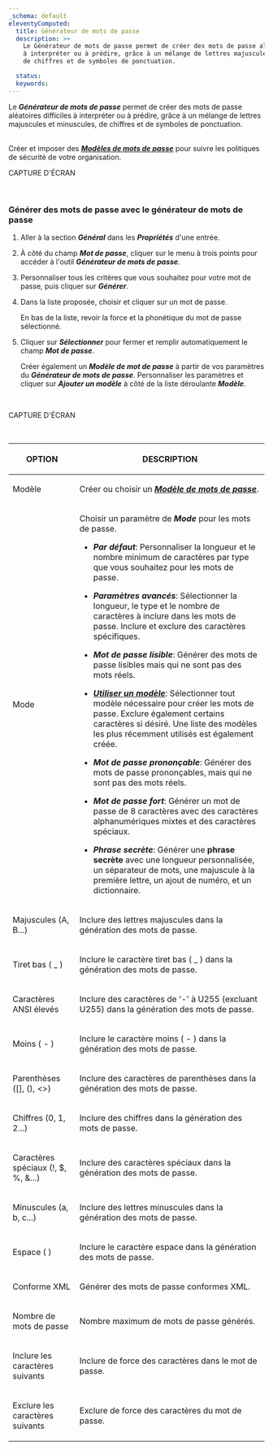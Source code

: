 ```yaml
---
_schema: default
eleventyComputed:
  title: Générateur de mots de passe
  description: >+
    Le Générateur de mots de passe permet de créer des mots de passe aléatoires difficiles
    à interpréter ou à prédire, grâce à un mélange de lettres majuscules et minuscules,
    de chiffres et de symboles de ponctuation.

  status:
  keywords:
---
```

Le ***Générateur de mots de passe*** permet de créer des mots de passe aléatoires difficiles à interpréter ou à prédire, grâce à un mélange de lettres majuscules et minuscules, de chiffres et de symboles de ponctuation.

<br>Créer et imposer des [***Modèles de mots de passe***](https://docs.devolutions.net/server/web-interface/administration/templates/password-templates/) pour suivre les politiques de sécurité de votre organisation.

CAPTURE D'ÉCRAN

&nbsp;

### **Générer des mots de passe avec le générateur de mots de passe**

1. Aller à la section ***Général*** dans les ***Propriétés*** d'une entrée.
2. À côté du champ ***Mot de passe***, cliquer sur le menu à trois points pour accéder à l'outil ***Générateur de mots de passe***.
3. Personnaliser tous les critères que vous souhaitez pour votre mot de passe, puis cliquer sur ***Générer***.
4. Dans la liste proposée, choisir et cliquer sur un mot de passe.

   En bas de la liste, revoir la force et la phonétique du mot de passe sélectionné.

5. Cliquer sur ***Sélectionner*** pour fermer et remplir automatiquement le champ ***Mot de passe***.

   Créer également un ***Modèle de mot de passe*** à partir de vos paramètres du ***Générateur de mots de passe***. Personnaliser les paramètres et cliquer sur ***Ajouter un modèle*** à côté de la liste déroulante ***Modèle***.

&nbsp;

CAPTURE D'ÉCRAN

&nbsp;

<table><thead><tr><th><p><strong>OPTION</strong></p></th><th><p><strong>DESCRIPTION</strong></p></th></tr></thead><tbody><tr><td><p>Modèle</p></td><td><p>Créer ou choisir un <a href="https://docs.devolutions.net/server/web-interface/administration/templates/password-templates/"><em><strong>Modèle de mots de passe</strong></em></a>.</p></td></tr><tr><td><p>Mode</p></td><td><p>Choisir un paramètre de <em><strong>Mode</strong></em> pour les mots de passe.</p><ul><li><p><em><strong>Par défaut</strong></em>: Personnaliser la longueur et le nombre minimum de caractères par type que vous souhaitez pour les mots de passe.</p></li><li><p><em><strong>Paramètres avancés</strong></em>: Sélectionner la longueur, le type et le nombre de caractères à inclure dans les mots de passe. Inclure et exclure des caractères spécifiques.</p></li><li><p><em><strong>Mot de passe lisible</strong></em>: Générer des mots de passe lisibles mais qui ne sont pas des mots réels.</p></li><li><p><a href="https://docs.devolutions.net/server/web-interface/administration/templates/password-templates/use-a-pattern-password/"><em><strong>Utiliser un modèle</strong></em></a>: Sélectionner tout modèle nécessaire pour créer les mots de passe. Exclure également certains caractères si désiré. Une liste des modèles les plus récemment utilisés est également créée.</p></li><li><p><em><strong>Mot de passe prononçable</strong></em>: Générer des mots de passe prononçables, mais qui ne sont pas des mots réels.</p></li><li><p><em><strong>Mot de passe fort</strong></em>: Générer un mot de passe de 8 caractères avec des caractères alphanumériques mixtes et des caractères spéciaux.</p></li><li><p><em><strong>Phrase secrète</strong></em>:<em><strong> </strong></em>Générer une <strong>phrase secrète</strong> avec une longueur personnalisée, un séparateur de mots, une majuscule à la première lettre, un ajout de numéro, et un dictionnaire.</p></li></ul></td></tr><tr><td><p>Majuscules (A, B...)</p></td><td><p>Inclure des lettres majuscules dans la génération des mots de passe.</p></td></tr><tr><td><p>Tiret bas ( _ )</p></td><td><p>Inclure le caractère tiret bas ( _ ) dans la génération des mots de passe.</p></td></tr><tr><td><p>Caractères ANSI élevés</p></td><td><p>Inclure des caractères de '-' à U255 (excluant U255) dans la génération des mots de passe.</p></td></tr><tr><td><p>Moins ( - )</p></td><td><p>Inclure le caractère moins ( - ) dans la génération des mots de passe.</p></td></tr><tr><td><p>Parenthèses ([], (), &lt;&gt;)</p></td><td><p>Inclure des caractères de parenthèses dans la génération des mots de passe.</p></td></tr><tr><td><p>Chiffres (0, 1, 2...)</p></td><td><p>Inclure des chiffres dans la génération des mots de passe.</p></td></tr><tr><td><p>Caractères spéciaux (!, $, %, &amp;...)</p></td><td><p>Inclure des caractères spéciaux dans la génération des mots de passe.</p></td></tr><tr><td><p>Minuscules (a, b, c...)</p></td><td><p>Inclure des lettres minuscules dans la génération des mots de passe.</p></td></tr><tr><td><p>Espace ( )</p></td><td><p>Inclure le caractère espace dans la génération des mots de passe.</p></td></tr><tr><td><p>Conforme XML</p></td><td><p>Générer des mots de passe conformes XML.</p></td></tr><tr><td><p>Nombre de mots de passe</p></td><td><p>Nombre maximum de mots de passe générés.</p></td></tr><tr><td><p>Inclure les caractères suivants</p></td><td><p>Inclure de force des caractères dans le mot de passe.</p></td></tr><tr><td><p>Exclure les caractères suivants</p></td><td><p>Exclure de force des caractères du mot de passe.</p></td></tr></tbody></table>

